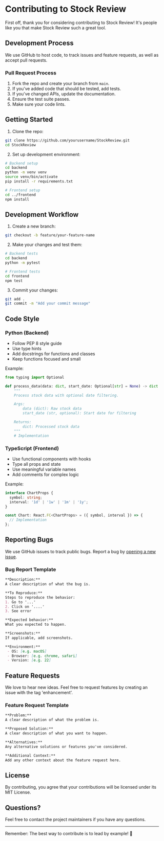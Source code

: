# Contributing to Stock Review

First off, thank you for considering contributing to Stock Review! It's people like you that make Stock Review such a great tool.

## Development Process

We use GitHub to host code, to track issues and feature requests, as well as accept pull requests.

### Pull Request Process

1. Fork the repo and create your branch from `main`.
2. If you've added code that should be tested, add tests.
3. If you've changed APIs, update the documentation.
4. Ensure the test suite passes.
5. Make sure your code lints.

## Getting Started

1. Clone the repo:
```bash
git clone https://github.com/yourusername/StockReview.git
cd StockReview
```

2. Set up development environment:
```bash
# Backend setup
cd backend
python -m venv venv
source venv/bin/activate
pip install -r requirements.txt

# Frontend setup
cd ../frontend
npm install
```

## Development Workflow

1. Create a new branch:
```bash
git checkout -b feature/your-feature-name
```

2. Make your changes and test them:
```bash
# Backend tests
cd backend
python -m pytest

# Frontend tests
cd frontend
npm test
```

3. Commit your changes:
```bash
git add .
git commit -m "Add your commit message"
```

## Code Style

### Python (Backend)
- Follow PEP 8 style guide
- Use type hints
- Add docstrings for functions and classes
- Keep functions focused and small

Example:
```python
from typing import Optional

def process_data(data: dict, start_date: Optional[str] = None) -> dict:
    """
    Process stock data with optional date filtering.

    Args:
        data (dict): Raw stock data
        start_date (str, optional): Start date for filtering

    Returns:
        dict: Processed stock data
    """
    # Implementation
```

### TypeScript (Frontend)
- Use functional components with hooks
- Type all props and state
- Use meaningful variable names
- Add comments for complex logic

Example:
```typescript
interface ChartProps {
  symbol: string;
  interval: '1d' | '1w' | '1m' | '1y';
}

const Chart: React.FC<ChartProps> = ({ symbol, interval }) => {
  // Implementation
};
```

## Reporting Bugs

We use GitHub issues to track public bugs. Report a bug by [opening a new issue](https://github.com/yourusername/StockReview/issues/new).

### Bug Report Template
```markdown
**Description:**
A clear description of what the bug is.

**To Reproduce:**
Steps to reproduce the behavior:
1. Go to '...'
2. Click on '....'
3. See error

**Expected behavior:**
What you expected to happen.

**Screenshots:**
If applicable, add screenshots.

**Environment:**
 - OS: [e.g. macOS]
 - Browser: [e.g. chrome, safari]
 - Version: [e.g. 22]
```

## Feature Requests

We love to hear new ideas. Feel free to request features by creating an issue with the tag 'enhancement'.

### Feature Request Template
```markdown
**Problem:**
A clear description of what the problem is.

**Proposed Solution:**
A clear description of what you want to happen.

**Alternatives:**
Any alternative solutions or features you've considered.

**Additional Context:**
Add any other context about the feature request here.
```

## License

By contributing, you agree that your contributions will be licensed under its MIT License.

## Questions?

Feel free to contact the project maintainers if you have any questions.

---

Remember: The best way to contribute is to lead by example! 🚀
